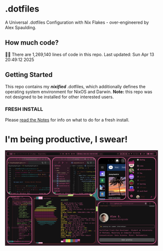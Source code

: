 # .dotfiles
A Universal .dotfiles Configuration with Nix Flakes - over-engineered by Alex Spaulding.

## How much code?
👨‍💻 There are 1,269,140 lines of code in this repo. Last updated: Sun Apr 13 20:49:12 2025

## Getting Started
This repo contains my ___nixified___ .dotfiles, which additionally defines the operating system environment for NixOS and Darwin.
__Note:__ this repo was not designed to be installed for other interested users.

### FRESH INSTALL
Please [read the Notes](https://github.com/aspauldingcode/.dotfiles/issues/158) for info on what to do for a fresh install.

# I'm being productive, I swear!
![macOS-NIXY](./macOS-NIXY.png)